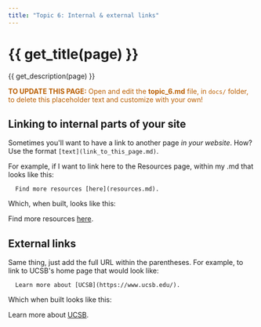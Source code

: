 ```yaml
---
title: "Topic 6: Internal & external links"
---
```


# {{ get_title(page) }}
{{ get_description(page) }}

<p style="color: #ba5e00"><b>TO UPDATE THIS PAGE:</b> Open and edit the <b>topic_6.md</b> file, in <code>docs/</code> folder, to delete this placeholder text and customize with your own!</p>

## Linking to internal parts of your site

Sometimes you'll want to have a link to another page *in your website*. How? Use the format `[text](link_to_this_page.md)`. 

For example, if I want to link here to the Resources page, within my .md that looks like this: 

      Find more resources [here](resources.md). 

Which, when built, looks like this: 

Find more resources [here](resources.md).

## External links

Same thing, just add the full URL within the parentheses. For example, to link to UCSB's home page that would look like: 

      Learn more about [UCSB](https://www.ucsb.edu/).
      
Which when built looks like this: 

Learn more about [UCSB](https://www.ucsb.edu/).
